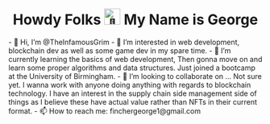 <h1 align="center">Howdy Folks <picture>
  <source srcset="https://fonts.gstatic.com/s/e/notoemoji/latest/1f47b/512.webp" type="image/webp">
  <img src="https://fonts.gstatic.com/s/e/notoemoji/latest/1f47b/512.gif" alt="👻" width="32" height="32">
</picture> My Name is George
 </h1>
- 👋 Hi, I’m @TheInfamousGrim
- 👀 I’m interested in web development, blockchain dev as well as some game dev in my spare time.
- 🌱 I’m currently learning the basics of web development, Then gonna move on and learn some proper algorithms and data structures. Just joined a bootcamp at the University of Birmingham.
- 💞️ I’m looking to collaborate on ... Not sure yet. I wanna work with anyone doing anything with regards to blockchain technology.
I have an interest in the supply chain side management side of things as I believe these have actual value rather than NFTs in their current format.
- 📫 How to reach me: finchergeorge1@gmail.com

<!---
TheInfamousGrim/TheInfamousGrim is a ✨ special ✨ repository because its `README.md` (this file) appears on your GitHub profile.
You can click the Preview link to take a look at your changes.
--->
